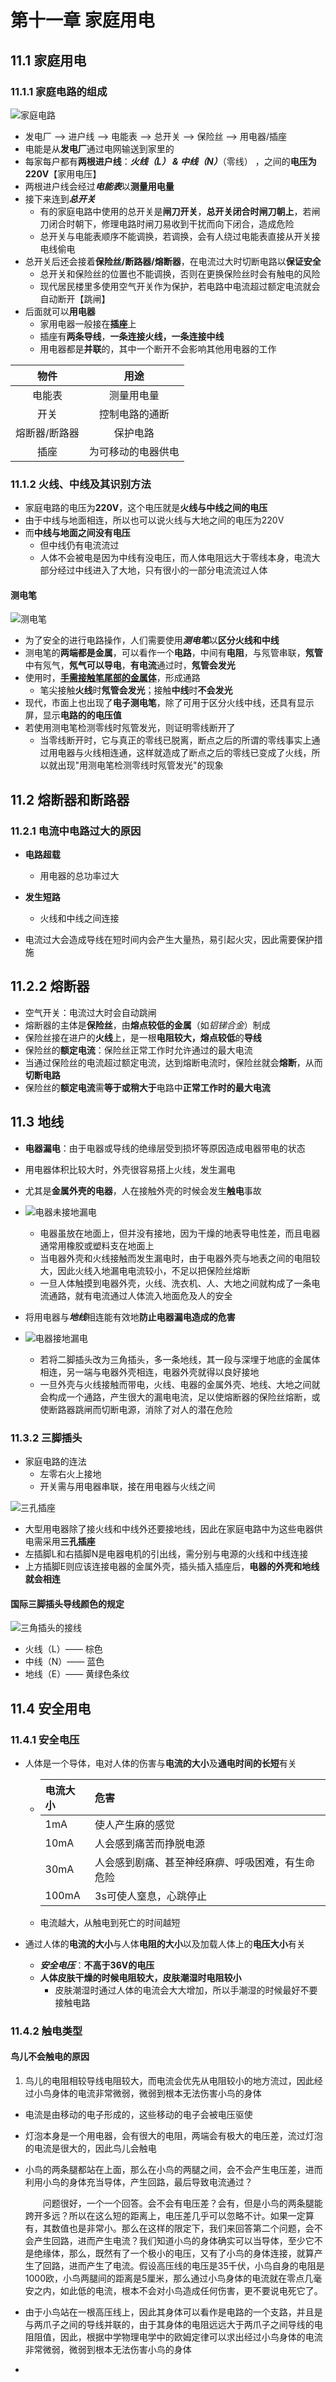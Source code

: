 # 第十一章 家庭用电

## 11.1 家庭用电

### 11.1.1 家庭电路的组成

![家庭电路](https://i.ibb.co/yFstNRL/image.png)

- 发电厂 ——> 进户线 ——> 电能表 ——> 总开关 ——> 保险丝 ——> 用电器/插座
- 电能是从**发电厂**通过电网输送到家里的
- 每家每户都有**两根进户线**：***火线（L） & 中线（N）***（零线） ，之间的**电压为220V**【家用电压】
- 两根进户线会经过***电能表***以**测量用电量**
- 接下来连到***总开关***
  - 有的家庭电路中使用的总开关是**闸刀开关**，**总开关闭合时闸刀朝上**，若闸刀闭合时朝下，修理电路时闸刀易收到干扰而向下闭合，造成危险
  - 总开关与电能表顺序不能调换，若调换，会有人绕过电能表直接从开关接电线偷电
- 总开关后还会接着**保险丝/断路器/熔断器**，在电流过大时切断电路以**保证安全** 
  -  总开关和保险丝的位置也不能调换，否则在更换保险丝时会有触电的风险
  - 现代居民楼里多使用空气开关作为保护，若电路中电流超过额定电流就会自动断开【跳闸】
- 后面就可以**用电器**
  - 家用电器一般接在**插座**上
  - 插座有**两条导线**，**一条连接火线，一条连接中线**
  - 用电器都是**并联**的，其中一个断开不会影响其他用电器的工作

|     物件      |        用途        |
| :-----------: | :----------------: |
|    电能表     |     测量用电量     |
|     开关      |   控制电路的通断   |
| 熔断器/断路器 |      保护电路      |
|     插座      | 为可移动的电器供电 |

### 11.1.2 火线、中线及其识别方法

- 家庭电路的电压为**220V**，这个电压就是**火线与中线之间的电压**
- 由于中线与地面相连，所以也可以说火线与大地之间的电压为220V
- 而**中线与地面之间没有电压**
  - 但中线仍有电流流过
  - 人体不会被电是因为中线有没电压，而人体电阻远大于零线本身，电流大部分经过中线进入了大地，只有很小的一部分电流流过人体


#### 测电笔

![测电笔](https://i.ibb.co/WsQdcyc/image.png)

- 为了安全的进行电路操作，人们需要使用***测电笔***以**区分火线和中线**
- 测电笔的**两端都是金属**，可以看作一个**电路**，中间有**电阻**，与氖管串联，**氖管**中有氖气，**氖气可以导电**，**有电流**通过时，**氖管会发光**
- 使用时，**<u>手需接触笔尾部的金属体</u>**，形成通路
  - 笔尖接触**火线**时**氖管会发光**；接触**中线**时**不会发光**
- 现代，市面上也出现了**电子测电笔**，除了可用于区分火线中线，还具有显示屏，显示**电路的的电压值**
- 若使用测电笔检测零线时氖管发光，则证明零线断开了
  - 当零线断开时，它与真正的零线已脱离，断点之后的所谓的零线事实上通过用电器与火线相连通，这样就造成了断点之后的零线已变成了火线，所以就出现"用测电笔检测零线时氖管发光"的现象


## 11.2 熔断器和断路器

### 11.2.1 电流中电路过大的原因

- **电路超载**
  - 用电器的总功率过大

- **发生短路**
  - 火线和中线之间连接
- 电流过大会造成导线在短时间内会产生大量热，易引起火灾，因此需要保护措施

## 11.2.2 熔断器

- 空气开关：电流过大时会自动跳闸
- 熔断器的主体是**保险丝**，由**熔点较低的金属**（如*铝锑合金*）制成
- 保险丝接在进户的**火线**上，是一根**电阻较大，熔点较低**的**导线**
- 保险丝的**额定电流**：保险丝正常工作时允许通过的最大电流
- 当通过保险丝的电流超过额定电流，达到熔断电流时，保险丝就会**熔断**，从而**切断电路**
- 保险丝的**额定电流**需**等于或稍大于**电路中**正常工作时的最大电流**

## 11.3 地线

- **电器漏电**：由于电器或导线的绝缘层受到损坏等原因造成电器带电的状态
- 用电器体积比较大时，外壳很容易搭上火线，发生漏电
- 尤其是**金属外壳的电器**，人在接触外壳的时候会发生**触电**事故
- ![电器未接地漏电](https://i.ibb.co/94L40Ly/image.png)
  - 电器虽放在地面上，但并没有接地，因为干燥的地表导电性差，而且电器通常用橡胶或塑料支在地面上
  - 当电器外壳和火线接触而发生漏电时，由于电器外壳与地表之间的电阻较大，因此火线入地漏电电流较小，不足以把保险丝熔断
  - 一旦人体触摸到电器外壳，火线、洗衣机、人、大地之间就构成了一条电流通路，就有电流通过人体流入地面危及人的安全

- 将用电器与***地线***相连能有效地**防止电器漏电造成的危害**
- ![电器接地漏电](https://i.ibb.co/nRzD3sv/image.png)
  - 若将二脚插头改为三角插头，多一条地线，其一段与深埋于地底的金属体相连，另一端与电器外壳相连，电器外壳就得以良好接地
  - 一旦外壳与火线接触而带电，火线、电器的金属外壳、地线、大地之间就会构成一个通路，产生很大的漏电电流，足以使熔断器的保险丝熔断，或使断路器跳闸而切断电源，消除了对人的潜在危险


### 11.3.2 三脚插头

- 家庭电路的连法
  - 左零右火上接地  
  - 开关需与用电器串联，接在用电器与火线之间

![三孔插座](https://i.ibb.co/PwRbGr2/image.png)

- 大型用电器除了接火线和中线外还要接地线，因此在家庭电路中为这些电器供电需采用**三孔插座**
- 左插脚L和右插脚N是电器电机的引出线，需分别与电源的火线和中线连接
- 上方插脚E则应该连接电器的金属外壳，插头插入插座后，**电器的外壳和地线就会相连**

#### 国际三脚插头导线颜色的规定

![三角插头的接线](https://i.ibb.co/rtXXhr6/image.png)

- 火线（L）—— 棕色
- 中线（N）—— 蓝色
- 地线（E）—— 黄绿色条纹

## 11.4 安全用电

### 11.4.1 安全电压

- 人体是一个导体，电对人体的伤害与**电流的大小**及**通电时间的长短**有关

  - | 电流大小 | 危害                                             |
    | :------- | :----------------------------------------------- |
    | 1mA      | 使人产生麻的感觉                                 |
    | 10mA     | 人会感到痛苦而挣脱电源                           |
    | 30mA     | 人会感到剧痛、甚至神经麻痹、呼吸困难，有生命危险 |
    | 100mA    | 3s可使人窒息，心跳停止                           |
  - 电流越大，从触电到死亡的时间越短

- 通过人体的**电流的大小**与人体**电阻的大小**以及加载人体上的**电压大小**有关

  - ***安全电压***：**不高于36V的电压**
  - **人体皮肤干燥的时候电阻较大，皮肤潮湿时电阻较小**
    - 皮肤潮湿时通过人体的电流会大大增加，所以手潮湿的时候最好不要接触电路


### 11.4.2 触电类型



#### 鸟儿不会触电的原因

1. 鸟儿的电阻相较导线电阻较大，而电流会优先从电阻较小的地方流过，因此经过小鸟身体的电流非常微弱，微弱到根本无法伤害小鸟的身体

- 电流是由移动的电子形成的，这些移动的电子会被电压驱使

- 灯泡本身是一个用电器，会有很大的电阻，两端会有极大的电压差，流过灯泡的电流是很大的，因此鸟儿会触电

- 小鸟的两条腿都站在上面，那么在小鸟的两腿之间，会不会产生电压差，进而利用小鸟的身体充当导体，产生回路，最后导致电流通过？

  　　问题很好，一个一个回答。会不会有电压差？会有，但是小鸟的两条腿能跨开多远？所以在这么短的距离上，电压差几乎可以忽略不计。如果一定算有，其数值也是非常小。那么在这样的限定下，我们来回答第二个问题，会不会产生回路，进而产生电流？我们知道小鸟的身体确实可以当导体，至少它不是绝缘体，那么，既然有了一个极小的电压，又有了小鸟的身体连接，就算产生了回路，进而产生了电流。假设高压线的电压是35千伏，小鸟自身的电阻是1000欧，小鸟两腿间的距离是5厘米，那么通过小鸟身体的电流就在零点几毫安之内，如此低的电流，根本不会对小鸟造成任何伤害，更不要说电死它了。

- 由于小鸟站在一根高压线上，因此其身体可以看作是电路的一个支路，并且是与两爪子之间的导线并联的，由于其身体的电阻远远大于两爪子之间导线的电阻阻值，因此，根据中学物理电学中的欧姆定律可以求出经过小鸟身体的电流非常微弱，微弱到根本无法伤害小鸟的身体

- 
